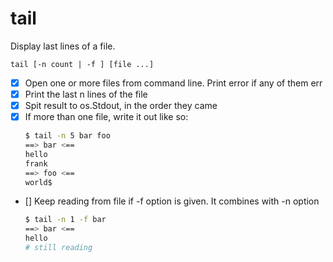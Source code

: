 # tail

Display last lines of a file.

    tail [-n count | -f ] [file ...]

- [X] Open one or more files from command line. Print error if any of them err
- [X] Print the last n lines of the file
- [X] Spit result to os.Stdout, in the order they came
- [X] If more than one file, write it out like so:
  ```sh
  $ tail -n 5 bar foo
  ==> bar <==
  hello
  frank
  ==> foo <==
  world$
  ```
- [] Keep reading from file if -f option is given. It combines with -n option
  ```sh
  $ tail -n 1 -f bar
  ==> bar <==
  hello
  # still reading
  ```
